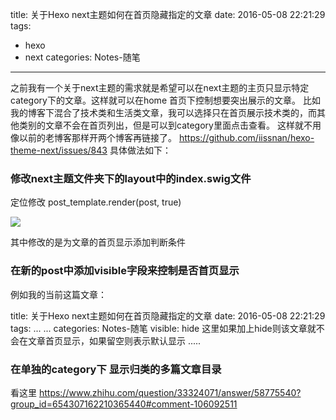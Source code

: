 ﻿title: 关于Hexo next主题如何在首页隐藏指定的文章
date: 2016-05-08 22:21:29
tags: 
- hexo
- next
categories: Notes-随笔
---

<meta name="referrer" content="no-referrer" />

之前我有一个关于next主题的需求就是希望可以在next主题的主页只显示特定category下的文章。这样就可以在home 首页下控制想要突出展示的文章。
比如我的博客下混合了技术类和生活类文章，我可以选择只在首页展示技术类的，而其他类别的文章不会在首页列出，但是可以到category里面点击查看。
这样就不用像以前的老博客那样开两个博客再链接了。
https://github.com/iissnan/hexo-theme-next/issues/843
具体做法如下：
<!-- more -->
  
### 修改next主题文件夹下的layout中的index.swig文件
  
定位修改 post_template.render(post, true) 
 
![](https://github.com/forwardkth/image/tree/master/weibo/74505a4cgw1f3onp6eculj20ds0d70vb?raw=true)

其中修改的是为文章的首页显示添加判断条件

### 在新的post中添加visible字段来控制是否首页显示
例如我的当前这篇文章：
  
title: 关于Hexo next主题如何在首页隐藏指定的文章
date: 2016-05-08 22:21:29
tags: 
...
...
categories: Notes-随笔
visible: hide   这里如果加上hide则该文章就不会在文章首页显示，如果留空则表示默认显示
.....

### 在单独的category下 显示归类的多篇文章目录

看这里
https://www.zhihu.com/question/33324071/answer/58775540?group_id=654307162210365440#comment-106092511